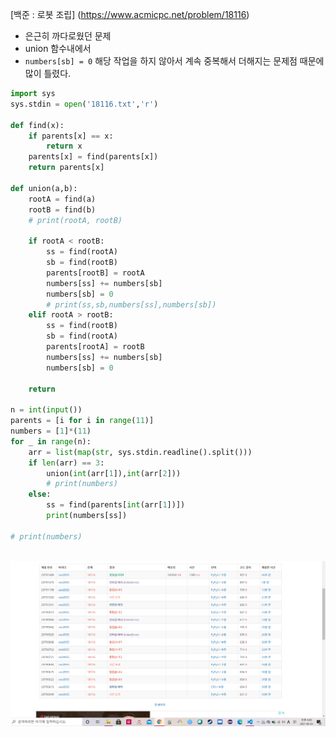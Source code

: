 [백준 : 로봇 조립] (https://www.acmicpc.net/problem/18116)



- 은근히 까다로웠던 문제
- union 함수내에서 
- `numbers[sb] = 0` 해당 작업을 하지 않아서 계속 중복해서 더해지는 문제점 때문에 많이 틀렸다.

```python
import sys
sys.stdin = open('18116.txt','r')

def find(x):
    if parents[x] == x:
        return x
    parents[x] = find(parents[x])
    return parents[x]

def union(a,b):
    rootA = find(a)
    rootB = find(b)
    # print(rootA, rootB)

    if rootA < rootB:
        ss = find(rootA)
        sb = find(rootB)
        parents[rootB] = rootA
        numbers[ss] += numbers[sb]
        numbers[sb] = 0
        # print(ss,sb,numbers[ss],numbers[sb])
    elif rootA > rootB:
        ss = find(rootB)
        sb = find(rootA)
        parents[rootA] = rootB
        numbers[ss] += numbers[sb]
        numbers[sb] = 0

    return

n = int(input())
parents = [i for i in range(11)]
numbers = [1]*(11)
for _ in range(n):
    arr = list(map(str, sys.stdin.readline().split()))
    if len(arr) == 3:
        union(int(arr[1]),int(arr[2]))
        # print(numbers)
    else:
        ss = find(parents[int(arr[1])])
        print(numbers[ss])

# print(numbers)



```



![20210603_184922](20210603_184922.png)